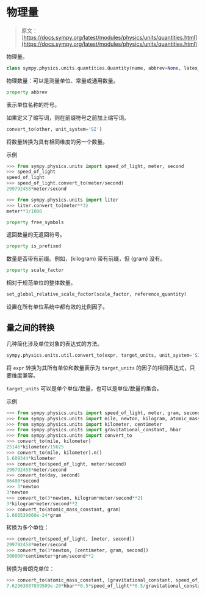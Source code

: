 # 物理量

> 原文：[https://docs.sympy.org/latest/modules/physics/units/quantities.html](https://docs.sympy.org/latest/modules/physics/units/quantities.html)

物理量。

```py
class sympy.physics.units.quantities.Quantity(name, abbrev=None, latex_repr=None, pretty_unicode_repr=None, pretty_ascii_repr=None, mathml_presentation_repr=None, is_prefixed=False, **assumptions)
```

物理数量：可以是测量单位、常量或通用数量。

```py
property abbrev
```

表示单位名称的符号。

如果定义了缩写词，则在前缀符号之前加上缩写词。

```py
convert_to(other, unit_system='SI')
```

将数量转换为具有相同维度的另一个数量。

示例

```py
>>> from sympy.physics.units import speed_of_light, meter, second
>>> speed_of_light
speed_of_light
>>> speed_of_light.convert_to(meter/second)
299792458*meter/second 
```

```py
>>> from sympy.physics.units import liter
>>> liter.convert_to(meter**3)
meter**3/1000 
```

```py
property free_symbols
```

返回数量的无返回符号。

```py
property is_prefixed
```

数量是否带有前缀。例如，\(kilogram\) 带有前缀，但 \(gram\) 没有。

```py
property scale_factor
```

相对于规范单位的整体数量。

```py
set_global_relative_scale_factor(scale_factor, reference_quantity)
```

设置在所有单位系统中都有效的比例因子。

## 量之间的转换

几种简化涉及单位对象的表达式的方法。

```py
sympy.physics.units.util.convert_to(expr, target_units, unit_system='SI')
```

将 `expr` 转换为其所有单位和数量表示为 `target_units` 的因子的相同表达式，只要维度兼容。

`target_units` 可以是单个单位/数量，也可以是单位/数量的集合。

示例

```py
>>> from sympy.physics.units import speed_of_light, meter, gram, second, day
>>> from sympy.physics.units import mile, newton, kilogram, atomic_mass_constant
>>> from sympy.physics.units import kilometer, centimeter
>>> from sympy.physics.units import gravitational_constant, hbar
>>> from sympy.physics.units import convert_to
>>> convert_to(mile, kilometer)
25146*kilometer/15625
>>> convert_to(mile, kilometer).n()
1.609344*kilometer
>>> convert_to(speed_of_light, meter/second)
299792458*meter/second
>>> convert_to(day, second)
86400*second
>>> 3*newton
3*newton
>>> convert_to(3*newton, kilogram*meter/second**2)
3*kilogram*meter/second**2
>>> convert_to(atomic_mass_constant, gram)
1.660539060e-24*gram 
```

转换为多个单位：

```py
>>> convert_to(speed_of_light, [meter, second])
299792458*meter/second
>>> convert_to(3*newton, [centimeter, gram, second])
300000*centimeter*gram/second**2 
```

转换为普朗克单位：

```py
>>> convert_to(atomic_mass_constant, [gravitational_constant, speed_of_light, hbar]).n()
7.62963087839509e-20*hbar**0.5*speed_of_light**0.5/gravitational_constant**0.5 
```
